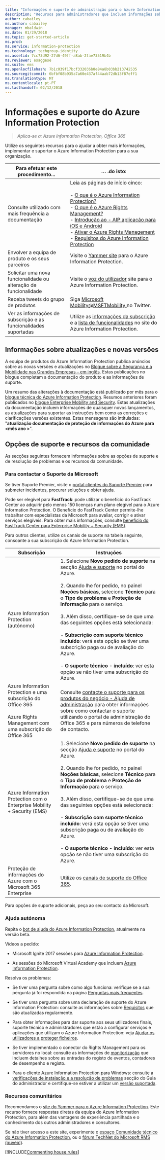 ```yaml
---
title: "Informações e suporte de administração para o Azure Information Protection"
description: "Recursos para administradores que incluem informações sobre novas versões, opções de suporte e como contactar a Microsoft para reportar um problema."
author: cabailey
ms.author: cabailey
manager: mbaldwin
ms.date: 01/29/2018
ms.topic: get-started-article
ms.prod: 
ms.service: information-protection
ms.technology: techgroup-identity
ms.assetid: 7cc73d92-27d6-49ff-a8ab-2fae73519b4b
ms.reviewer: esaggese
ms.suite: ems
ms.openlocfilehash: 7b1c039f17bcf332036b0e84a8b03bb213742535
ms.sourcegitcommit: 6bfbf08b935a7a60e437af44aab72db13f87eff1
ms.translationtype: MT
ms.contentlocale: pt-PT
ms.lasthandoff: 02/12/2018
---
```

# <a name="information-and-support-for-azure-information-protection"></a>Informações e suporte do Azure Information Protection

>*Aplica-se a: Azure Information Protection, Office 365*

Utilize os seguintes recursos para o ajudar a obter mais informações, implementar e suportar o Azure Information Protection para a sua organização.

|Para efetuar este procedimento...|… .do isto:|
|----------------|---------------|
|Consulte utilizado com mais frequência a documentação|Leia as páginas de início cinco:<br /><br /> - [O que é o Azure Information Protection?](../understand-explore/what-is-information-protection.md)<br /> - [O que é o Azure Rights Management?](../understand-explore/what-is-azure-rms.md)<br />- [Introdução ao - AIP aplicação para iOS e Android](../rms-client/mobile-app-get-started.md) <br />- [Ativar o Azure Rights Management](../deploy-use/activate-service.md)<br />- [Requisitos do Azure Information Protection](../get-started/requirements.md)|
|Envolver a equipa de produto e os seus parceiros|Visite o [Yammer site](https://www.yammer.com/AskIPTeam) para o Azure Information Protection.|
|Solicitar uma nova funcionalidade ou alteração de funcionalidade|Visite o [voz do utilizador](https://msip.uservoice.com) site para o Azure Information Protection.|
|Receba tweets do grupo de produtos|Siga [Microsoft Mobility@MSFTMobility ](https://twitter.com/MSFTMobility) no Twitter.|
|Ver as informações de subscrição e as funcionalidades suportadas|Utilize as [informações da subscrição](https://www.microsoft.com/cloud-platform/azure-information-protection-pricing) e a [lista de funcionalidades](https://www.microsoft.com/cloud-platform/azure-information-protection-features) no site do Azure Information Protection.|


## <a name="information-about-new-releases-and-updates"></a>Informações sobre atualizações e novas versões
A equipa de produtos do Azure Information Protection publica anúncios sobre as novas versões e atualizações no [Blogue sobre a Segurança e a Mobilidade nas Grandes Empresas – em inglês](https://cloudblogs.microsoft.com/enterprisemobility/?product=azure-information-protection). Estas publicações no blogue completam a documentação do produto e as informações de suporte.

Um resumo das alterações à documentação está publicado por mês para o [blogue técnica do Azure Information Protection](https://aka.ms/AIPblog). Resumos anteriores foram publicados no [blogue Enterprise Mobility and Security](https://cloudblogs.microsoft.com/enterprisemobility/?product=azure-information-protection,azure-rights-management-services&content-type=updates). Estas atualizações da documentação incluem informações de quaisquer novos lançamentos, as atualizações para suportar as instruções bem como as correções e clarificações versões existentes. Estas mensagens são intituladas: "**atualização documentação de proteção de informações do Azure para \<mês ano >**".

## <a name="support-options-and-community-resources"></a>Opções de suporte e recursos da comunidade
As secções seguintes fornecem informações sobre as opções de suporte e de resolução de problemas e os recursos da comunidade.

### <a name="to-contact-microsoft-support"></a>Para contactar o Suporte da Microsoft

Se tiver Suporte Premier, visite o [portal clientes do Suporte Premier](https://premier.microsoft.com/) para submeter incidentes, procurar soluções e obter ajuda.

Pode ser elegível para **FastTrack**: pode utilizar o benefício do FastTrack Center ao adquirir pelo menos 150 licenças num plano elegível para o Azure Information Protection. O Benefício do FastTrack Center permite-lhe trabalhar com especialistas da Microsoft para avaliar, corrigir e ativar serviços elegíveis. Para obter mais informações, consulte [benefício do FastTrack Center para Enterprise Mobility + Security (EMS)](/enterprise-mobility-security/Solutions/fasttrack-center-benefit-process-for-enterprise-mobility-suite-ems).

Para outros clientes, utilize os canais de suporte na tabela seguinte, consoante a sua subscrição do Azure Information Protection.

|Subscrição|Instruções|
|----------------|---------------|
|Azure Information Protection (autónomo)|1. Selecione **Novo pedido de suporte** na secção [Ajuda e suporte](https://portal.azure.com/#blade/Microsoft_Azure_Support/HelpAndSupportBlade) no portal do Azure.<br /><br />2. Quando lhe for pedido, no painel **Noções básicas**, selecione **Técnico** para o **Tipo de problema** e **Proteção de Informação** para o serviço. <br /><br />3. Além disso, certifique-se de que uma das seguintes opções está selecionada:<br /><br />- **Subscrição com suporte técnico incluído**: verá esta opção se tiver uma subscrição paga ou de avaliação do Azure.<br /><br /> - **O suporte técnico - incluído**: ver esta opção se não tiver uma subscrição do Azure.|
|Azure Information Protection e uma subscrição do Office 365<br /><br />Azure Rights Management com uma subscrição do Office 365|Consulte [contacte o suporte para os produtos do negócio - Ajuda de administração](https://support.office.com/en-us/article/32a17ca7-6fa0-4870-8a8d-e25ba4ccfd4b) para obter informações sobre como contactar o suporte utilizando o portal de administração do Office 365 e para números de telefone de contacto.|
|Azure Information Protection com o Enterprise Mobility + Security (EMS)|1. Selecione **Novo pedido de suporte** na secção [Ajuda e suporte](https://portal.azure.com/#blade/Microsoft_Azure_Support/HelpAndSupportBlade) no portal do Azure.<br /><br />2. Quando lhe for pedido, no painel **Noções básicas**, selecione **Técnico** para o **Tipo de problema** e **Proteção de Informação** para o serviço. <br /><br />3. Além disso, certifique-se de que uma das seguintes opções está selecionada:<br /><br />- **Subscrição com suporte técnico incluído**: verá esta opção se tiver uma subscrição paga ou de avaliação do Azure.<br /><br /> - **O suporte técnico - incluído**: ver esta opção se não tiver uma subscrição do Azure.|
|Proteção de informações do Azure com o Microsoft 365 Enterprise|Utilize os [canais de suporte do Office 365](https://support.office.com/en-us/article/32a17ca7-6fa0-4870-8a8d-e25ba4ccfd4b).|

Para opções de suporte adicionais, peça ao seu contacto da Microsoft. 


### <a name="self-help"></a>Ajuda autónoma

Repita o [bot de ajuda do Azure Information Protection](help-bot.md), atualmente na versão beta.

Vídeos a pedido:

- Microsoft Ignite 2017 sessões para [Azure Information Protection](https://myignite.microsoft.com/videos?q=%2522azure%2520information%2520protection%2522).

- As sessões do Microsoft Virtual Academy que incluem [Azure Information Protection](https://mva.microsoft.com/search/SearchResults.aspx#!q=Azure%20Information%20protection).

Resolva os problemas:

- Se tiver uma pergunta sobre como algo funciona: verifique se a sua pergunta já foi respondida na página [Perguntas mais frequentes](faqs.md).

- Se tiver uma pergunta sobre uma declaração de suporte do Azure Information Protection: consulte as informações sobre [Requisitos](requirements-azure-rms.md) que são atualizadas regularmente.

- Para obter informações para dar suporte aos seus utilizadores finais, suporte técnico e administradores que estão a configurar serviços e aplicações que utilizam o Azure Information Protection: veja [Ajudar os utilizadores a proteger ficheiros](../deploy-use/help-users.md).

- Se tiver implementado o conector do Rights Management para os servidores no local: consulte as informações de [monitorização](../deploy-use/monitor-rms-connector.md) que incluem detalhes sobre as entradas do registo de eventos, contadores de desempenho e registo.

- Para o cliente Azure Information Protection para Windows: consulte a [verificações de instalação e a resolução de problemas](../rms-client/client-admin-guide.md#installation-checks-and-troubleshooting) secção do Guia do administrador e certifique-se estiver a utilizar um [versão suportada](../rms-client/client-version-release-history.md#servicing-information-and-timelines).

### <a name="community-resources"></a>Recursos comunitários

Recomendamos o [site do Yammer para o Azure Information Protection](https://www.yammer.com/AskIPTeam). Este recurso fornece respostas diretas da equipa do Azure Information Protection, para além das vantagens de experiência partilhada e o conhecimento dos outros administradores e consultores.

Se não tiver acesso a este site, experimente o [espaço Comunidade técnico do Azure Information Protection](https://techcommunity.microsoft.com/t5/Azure-Information-Protection/bd-p/Azure-Information-Protection), ou o [fórum TechNet do Microsoft RMS (nuvem)](https://social.technet.microsoft.com/Forums/en-US/home?forum=rmscloud).

[!INCLUDE[Commenting house rules](../includes/houserules.md)]
